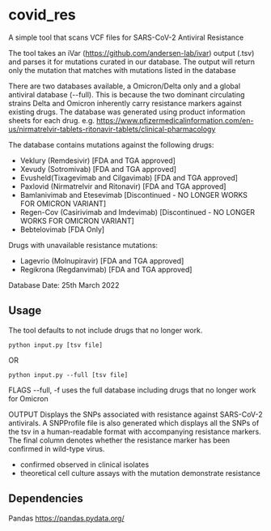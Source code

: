 # covid_res

A simple tool that scans VCF files for SARS-CoV-2 Antiviral Resistance

The tool takes an iVar (https://github.com/andersen-lab/ivar) output (.tsv) and parses it for mutations curated in our database.
The output will return only the mutation that matches with mutations listed in the database

There are two databases available, a Omicron/Delta only and a global antiviral database (--full). This is because the two dominant circulating strains Delta and Omicron inherently carry resistance markers against existing drugs. 
The database was generated using product information sheets for each drug. e.g. 
https://www.pfizermedicalinformation.com/en-us/nirmatrelvir-tablets-ritonavir-tablets/clinical-pharmacology


The database contains mutations against the following drugs:
- Veklury (Remdesivir) [FDA and TGA approved]
- Xevudy (Sotromivab) [FDA and TGA approved]
- Evusheld(Tixagevimab and Cilgavimab) [FDA and TGA approved]
- Paxlovid (Nirmatrelvir and Ritonavir) [FDA and TGA approved]
- Bamlanivimab and Etesevimab [Discontinued - NO LONGER WORKS FOR OMICRON VARIANT]
- Regen-Cov (Casirivimab and Imdevimab) [Discontinued - NO LONGER WORKS FOR OMICRON VARIANT]
- Bebtelovimab [FDA Only]

Drugs with unavailable resistance mutations:
- Lagevrio (Molnupiravir) [FDA and TGA approved]
- Regikrona (Regdanvimab) [FDA and TGA approved]

Database Date: 25th March 2022

## Usage
The tool defaults to not include drugs that no longer work.

```
python input.py [tsv file]
```
OR
```
python input.py --full [tsv file]
```

FLAGS
--full, -f uses the full database including drugs that no longer work for Omicron

OUTPUT
Displays the SNPs associated with resistance against SARS-CoV-2 antivirals.
A SNPProfile file is also generated which displays all the SNPs of the tsv in a human-readable format with accompanying resistance markers.
The final column denotes whether the resistance marker has been confirmed in wild-type virus.
 - confirmed    observed in clinical isolates
 - theoretical  cell culture assays with the mutation demonstrate resistance


## Dependencies
Pandas https://pandas.pydata.org/


